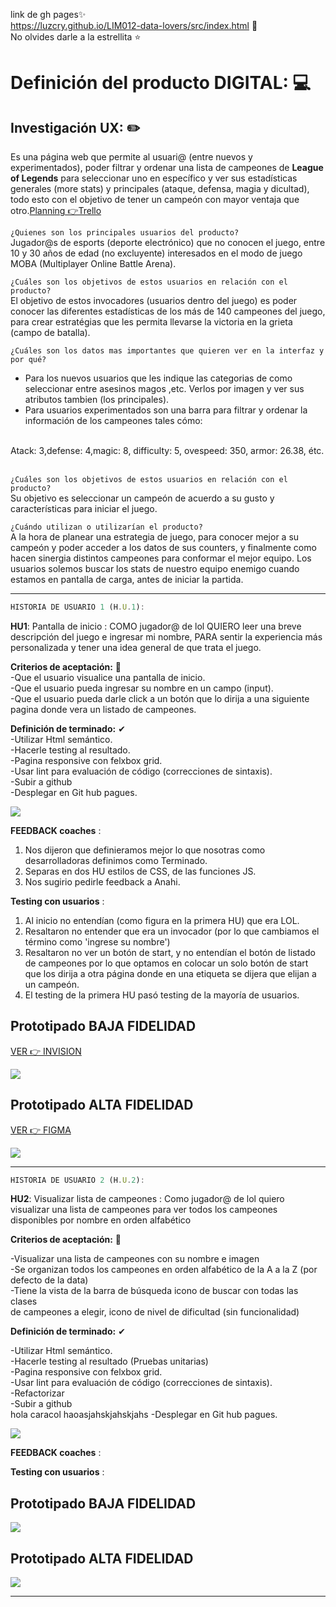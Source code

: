 link de gh pages✨<br>
https://luzcry.github.io/LIM012-data-lovers/src/index.html 🌟<br>
No olvides darle a la estrellita ⭐

# Definición del producto DIGITAL: 💻


## Investigación UX: ✏️
 
Es una página web que permite al usuari@ (entre nuevos y experimentados), poder filtrar y ordenar una lista de campeones de **League of Legends** para seleccionar uno en específico y ver sus estadísticas generales (more stats) y principales (ataque, defensa, magia y dicultad), 
todo esto con el objetivo de tener un campeón con mayor ventaja que otro.[Planning 👉Trello](https://trello.com/b/ZbxxiHvY/datalovers)
                                             

`¿Quienes son los principales usuarios del producto?`
<br>
Jugador@s de esports (deporte electrónico) que no conocen el juego, entre 10 y 30 años de edad (no excluyente) 
interesados en el modo de juego MOBA (Multiplayer Online Battle Arena).

`¿Cuáles son los objetivos de estos usuarios en relación con el producto?`
<br>
El objetivo de estos invocadores (usuarios dentro del juego) es poder conocer las diferentes estadísticas de los más de 140 campeones del juego,
para crear estratégias que les permita llevarse la victoria en la grieta (campo de batalla).

`¿Cuáles son los datos mas importantes que quieren ver en la interfaz y por qué?`
<br>
* Para los nuevos usuarios que les indique las categorias de como seleccionar entre asesinos magos ,etc. Verlos por 
  imagen y ver sus atributos tambien (los principales).<br>
* Para usuarios experimentados son una barra para filtrar y ordenar la información de los campeones tales cómo:<br>
<br>
        Atack: 3,defense: 4,magic: 8, difficulty: 5, ovespeed: 350, armor: 26.38, étc.<br>
<br>

`¿Cuáles son los objetivos de estos usuarios en relación con el producto?`
<br>
Su objetivo es seleccionar un campeón de acuerdo a su gusto y características para iniciar el juego.

`¿Cuándo utilizan o utilizarían el producto?`
<br>
A la hora de planear una estrategia de juego, para conocer mejor a su campeón y poder acceder a los datos de sus counters, 
y finalmente como hacen sinergia distintos campeones para conformar el mejor equipo. Los usuarios solemos buscar los 
stats de nuestro equipo enemigo cuando estamos en pantalla de carga, antes de iniciar la partida.

***************************************
```js
HISTORIA DE USUARIO 1 (H.U.1): 
```

**HU1**: Pantalla de inicio : COMO jugador@ de lol QUIERO leer una breve descripción del juego e ingresar mi nombre, PARA sentir la 
experiencia más personalizada y tener una idea general de que trata el juego.

**Criterios de aceptación:** 🤔
<br>
-Que el usuario visualice una pantalla de inicio.<br>
-Que el usuario pueda ingresar su nombre en un campo (input).<br>
-Que el usuario pueda darle click a un botón que lo dirija a una siguiente pagina donde vera un listado de campeones.

**Definición de terminado:** ✔ 
<br>
-Utilizar Html semántico.<br>
-Hacerle testing al resultado.<br>
-Pagina responsive con felxbox grid.<br>
-Usar lint para evaluación de código (correcciones de sintaxis).<br>
-Subir a github <br>
-Desplegar en Git hub pagues.<br>

![](./src/assets/HU/int1BFmofidicada.jpeg)

**FEEDBACK coaches** : 

1. Nos dijeron que definieramos mejor lo que nosotras como desarrolladoras definimos como Terminado.
2. Separas en dos HU estilos de CSS, de las funciones JS.
3. Nos sugirio pedirle feedback a Anahi.

**Testing con usuarios** :

1. Al inicio no entendían (como figura en la primera HU) que era LOL.
2. Resaltaron no entender que era un invocador (por lo que cambiamos el término como 'ingrese su nombre') 
3. Resaltaron no ver un botón de start, y no entendían el botón de listado de campeones por lo que optamos
   en colocar un solo botón de start que los dirija a otra página donde en una etiqueta se dijera que elijan a un 
   campeón.
4. El testing de la primera HU pasó testing de la mayoría de usuarios.

## Prototipado BAJA FIDELIDAD 
[VER 👉 INVISION](https://mararodriguez597039.invisionapp.com/freehand/datalovers-lol-AYIeTKBpY?v=X6JP0IPtqctW100IADvc3w%3D%3D&linkshare=urlcopied)

![](./src/assets/HU/int1BajaFidelidad.jpeg)

## Prototipado ALTA FIDELIDAD 
[VER 👉 FIGMA](https://www.figma.com/file/lr2q13Jdqztgdy6ag3oV7a/Untitled?node-id=77%3A177)

![](./src/assets/HU/HU1AF.png)


**********************************
```js
HISTORIA DE USUARIO 2 (H.U.2):
```

**HU2**:  Visualizar lista de campeones : Como jugador@ de lol quiero visualizar una lista de campeones para ver 
todos los campeones disponibles por nombre en orden alfabético 

**Criterios de aceptación:** 🤔<br>

-Visualizar una lista de campeones con su nombre e imagen<br>
-Se organizan todos los campeones en orden alfabético de la A a la Z (por defecto de la data) <br>
-Tiene la vista de la barra de búsqueda icono de buscar con todas las clases <br>
 de campeones a elegir, icono de nivel de dificultad  (sin funcionalidad)<br>


**Definición de terminado:** ✔ <br>

-Utilizar Html semántico.<br>
-Hacerle testing al resultado (Pruebas unitarias)<br>
-Pagina responsive con felxbox grid.<br>
-Usar lint para evaluación de código (correcciones de sintaxis).<br>
-Refactorizar <br>
-Subir a github <br>
hola caracol 
haoasjahskjahskjahs
-Desplegar en Git hub pagues.<br>



![](./src/assets/HU/HU2BF.jpeg)

**FEEDBACK coaches** : 

<!-- 1. Nos dijeron que definieramos mejor lo que nosotras como desarrolladoras definimos como Terminado.
2. Separas en dos HU estilos de CSS, de las funciones JS. -->

**Testing con usuarios** :

<!-- 1. Al inicio no entendian (como figura en la primera HU) que era LOL.
2. Resaltaron no entender que era un invocador (por lo que cambiamos el termino como ingrese su nombre) 
3. Realtaron no ver un boton de start, y no entendian el boton de listado de campeones por lo que optamos
   en colocar un solo boton de start que los dirija a otra pagina donde en una etiqueta se dijera que elijan a un 
   campeon.
4. El testing de la primera HU pasó testing de la mayoría de usuarios. -->

## Prototipado BAJA FIDELIDAD 

![](./src/assets/HU/HU2BF.png)

## Prototipado ALTA FIDELIDAD 

![](./src/assets/HU/HU2AF.png)

********************************




















